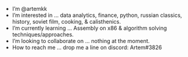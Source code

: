 - I’m @artemkk
- I’m interested in ... data analytics, finance, python, russian classics, history, soviet film, cooking, & calisthenics. 
- I’m currently learning ... Assembly on x86 & algorithm solving techniques/approaches. 
- I’m looking to collaborate on ... nothing at the moment.
- How to reach me ... drop me a line on discord: Artem#3826

<!---
artemkk/artemkk is a ✨ special ✨ repository because its `README.md` (this file) appears on your GitHub profile.
You can click the Preview link to take a look at your changes.
--->
